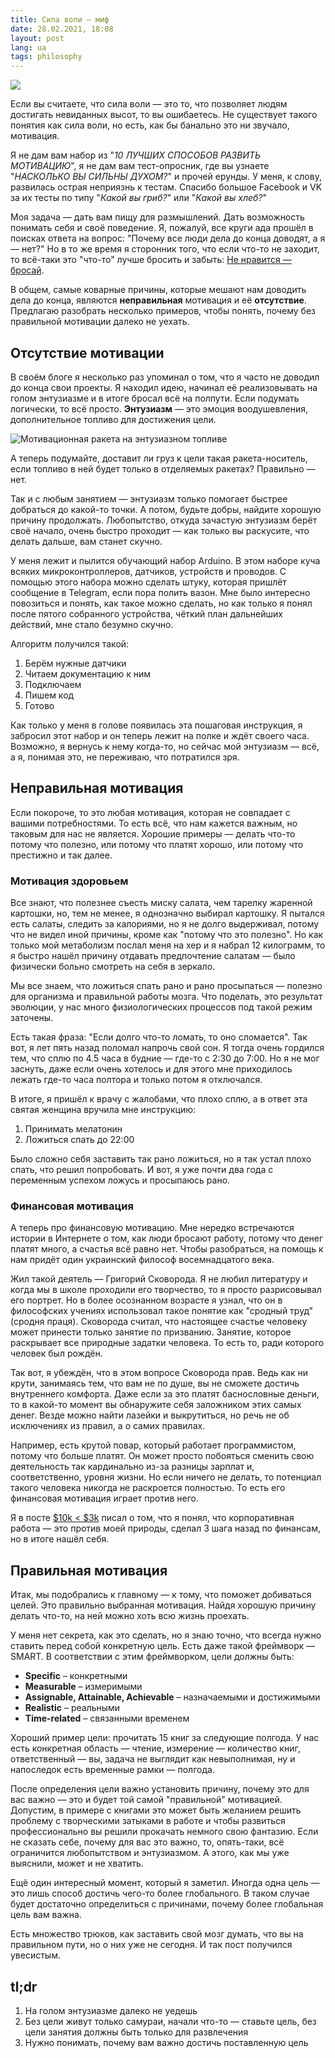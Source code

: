```yaml
---
title: Сила воли — миф
date: 28.02.2021, 18:08
layout: post
lang: ua
tags: philosophy
---
```


![](/img/posts/013/1.png)

Если вы считаете, что сила воли — это то, что позволяет людям достигать
невиданных высот, то вы ошибаетесь. Не существует такого понятия как сила воли,
но есть, как бы банально это ни звучало, мотивация.

Я не дам вам набор из "*10 ЛУЧШИХ СПОСОБОВ РАЗВИТЬ МОТИВАЦИЮ*", я не дам вам
тест-опросник, где вы узнаете "*НАСКОЛЬКО ВЫ СИЛЬНЫ ДУХОМ?*" и прочей ерунды. У
меня, к слову, развилась острая неприязнь к тестам. Спасибо большое Facebook и
VK за их тесты по типу "*Какой вы гриб?*" или "*Какой вы хлеб?*"

Моя задача — дать вам пищу для размышлений. Дать возможность понимать себя и
своё поведение. Я, пожалуй, все круги ада прошёл в поисках ответа на вопрос:
"Почему все люди дела до конца доводят, а я — нет?" Но в то же время я
сторонник того, что если что-то не заходит, то всё-таки это "что-то" лучше
бросить и забыть: [Не нравится — бросай](/ne-nravitsya-brosay).

В общем, самые коварные причины, которые мешают нам доводить дела до конца,
являются **неправильная** мотивация и её **отсутствие**. Предлагаю разобрать
несколько примеров, чтобы понять, почему без правильной мотивации далеко не
уехать.

## Отсутствие мотивации

В своём блоге я несколько раз упоминал о том, что я часто не доводил до конца
свои проекты. Я находил идею, начинал её реализовывать на голом энтузиазме и в
итоге бросал всё на полпути. Если подумать логически, то всё просто.
**Энтузиазм** — это эмоция воодушевления, дополнительное топливо для достижения
цели.

![](/img/posts/013/2.png "Мотивационная ракета на энтузиазном топливе")

А теперь подумайте, доставит ли груз к цели такая ракета-носитель, если топливо
в ней будет только в отделяемых ракетах? Правильно — нет.

Так и с любым занятием — энтузиазм только помогает быстрее добраться до
какой-то точки. А потом, будьте добры, найдите хорошую причину продолжать.
Любопытство, откуда зачастую энтузиазм берёт своё начало, очень быстро проходит
— как только вы раскусите, что делать дальше, вам станет скучно.

У меня лежит и пылится обучающий набор Arduino. В этом наборе куча всяких
микроконтроллеров, датчиков, устройств и проводов. С помощью этого набора можно
сделать штуку, которая пришлёт сообщение в Telegram, если пора полить вазон.
Мне было интересно повозиться и понять, как такое можно сделать, но как только
я понял после пятого собранного устройства, чёткий план дальнейших действий,
мне стало безумно скучно.

Алгоритм получился такой:
1. Берём нужные датчики
2. Читаем документацию к ним
3. Подключаем
4. Пишем код
5. Готово

Как только у меня в голове появилась эта пошаговая инструкция, я забросил этот
набор и он теперь лежит на полке и ждёт своего часа. Возможно, я вернусь к нему
когда-то, но сейчас мой энтузиазм — всё, а я, понимая это, не переживаю, что
потратился зря.

## Неправильная мотивация

Если покороче, то это любая мотивация, которая не совпадает с вашими
потребностями. То есть всё, что нам кажется важным, но таковым для нас не
является. Хорошие примеры — делать что-то потому что полезно, или потому что
платят хорошо, или потому что престижно и так далее.

### Мотивация здоровьем

Все знают, что полезнее съесть миску салата, чем тарелку жаренной картошки, но,
тем не менее, я однозначно выбирал картошку. Я пытался есть салаты, следить за
калориями, но я не долго выдерживал, потому что не видел иной причины, кроме
как "потому что это полезно". Но как только мой метаболизм послал меня на хер и
я набрал 12 килограмм, то я быстро нашёл причину отдавать предпочтение салатам
— было физически больно смотреть на себя в зеркало.

Мы все знаем, что ложиться спать рано и рано просыпаться — полезно для
организма и правильной работы мозга. Что поделать, это результат эволюции, у
нас много физиологических процессов под такой режим заточены.

Есть такая фраза: "Если долго что-то ломать, то оно сломается". Так вот, я лет
пять назад поломал напрочь свой сон. Я тогда очень гордился тем, что сплю по
4.5 часа в будние — где-то с 2:30 до 7:00. Но я не мог заснуть, даже если очень
хотелось и для этого мне приходилось лежать где-то часа полтора и только потом
я отключался.

В итоге, я пришёл к врачу с жалобами, что плохо сплю, а в ответ эта святая
женщина вручила мне инструкцию:
1. Принимать мелатонин
2. Ложиться спать до 22:00

Было сложно себя заставить так рано ложиться, но я так устал плохо спать, что
решил попробовать. И вот, я уже почти два года с переменным успехом ложусь и
просыпаюсь рано.

### Финансовая мотивация

А теперь про финансовую мотивацию. Мне нередко встречаются истории в Интернете
о том, как люди бросают работу, потому что денег платят много, а счастья всё
равно нет. Чтобы разобраться, на помощь к нам придёт один украинский философ
восемнадцатого века.

Жил такой деятель — Григорий Сковорода. Я не любил литературу и когда мы в
школе проходили его творчество, то я просто разрисовывал его портрет. Но в
более осознанном возрасте я узнал, что он в философских учениях использовал
такое понятие как "сродный труд" (сродня праця). Сковорода считал, что
настоящее счастье человеку может принести только занятие по призванию. Занятие,
которое раскрывает все природные задатки человека. То есть то, ради которого
человек был рождён.

Так вот, я убеждён, что в этом вопросе Сковорода прав. Ведь как ни крути,
занимаясь тем, что вам не по душе, вы не сможете достичь внутреннего комфорта.
Даже если за это платят баснословные деньги, то в какой-то момент вы обнаружите
себя заложником этих самых денег. Везде можно найти лазейки и выкрутиться, но
речь не об исключениях из правил, а о самих правилах.

Например, есть крутой повар, который работает программистом, потому что больше
платят. Он может просто побояться сменить свою деятельность так кардинально
из-за разницы зарплат и, соответственно, уровня жизни. Но если ничего не
делать, то потенциал такого человека никогда не раскроется полностью. То есть
его финансовая мотивация играет против него.

Я в посте [$10k < $3k](/10k-less-than-3k) писал о том, что я понял, что
корпоративная работа — это против моей природы, сделал 3 шага назад по
финансам, но в итоге нашёл себя.

## Правильная мотивация

Итак, мы подобрались к главному — к тому, что поможет добиваться целей. Это
правильно выбранная мотивация. Найдя хорошую причину делать что-то, на ней
можно хоть всю жизнь проехать.

У меня нет секрета, как это сделать, но я знаю точно, что всегда нужно ставить
перед собой конкретную цель. Есть даже такой фреймворк — SMART. В соответствии
с этим фреймворком, цели должны быть:
* **Specific** – конкретными
* **Measurable** – измеримыми
* **Assignable, Attainable, Achievable** – назначаемыми и достижимыми
* **Realistic** – реальными
* **Time-related** – связанными временем

Хороший пример цели: прочитать 15 книг за следующие полгода. У нас есть
конкретная область — чтение, измерение — количество книг, ответственный — вы,
задача не выглядит как невыполнимая, ну и напоследок есть временные рамки —
полгода.

После определения цели важно установить причину, почему это для вас важно — это
и будет той самой "правильной" мотивацией. Допустим, в примере с книгами это
может быть желанием решить проблему с творческими затыками в работе и чтобы
развиться профессионально вы решили прокачать немного свою фантазию. Если не
сказать себе, почему для вас это важно, то, опять-таки, всё ограничится
любопытством и энтузиазмом. А этого, как мы уже выяснили, может и не хватить.

Ещё один интересный момент, который я заметил. Иногда одна цель — это лишь
способ достичь чего-то более глобального. В таком случае будет достаточно
определиться с причинами, почему более глобальная цель вам важна.

Есть множество трюков, как заставить свой мозг думать, что вы на правильном
пути, но о них уже не сегодня. И так пост получился увесистым.

## tl;dr

1. На голом энтузиазме далеко не уедешь
2. Без цели живут только самураи, начали что-то — ставьте цель, без цели
занятия должны быть только для развлечения
3. Нужно понимать, почему вам важно достичь поставленную цель
